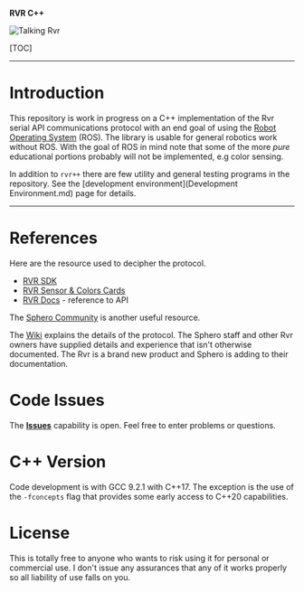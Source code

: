 **RVR C++**

![Talking Rvr](https://sdk.sphero.com/img/RVR_SDK_Icons/RVR_SDK_icons_RVR-Talking.png)

[TOC]
***
# Introduction

This repository is work in progress on a C++ implementation of the Rvr serial API communications protocol with an end goal of using the [Robot Operating System](https://www.ros.org/) (ROS). The library is usable for general robotics work without ROS. With the goal of ROS in mind note that some of the more *pure* educational portions probably will not be implemented, e.g color sensing. 

In addition to `rvr++` there are few utility and general testing programs in the repository. See the [development environment](Development Environment.md) page for details.  

***
# References

Here are the resource used to decipher the protocol.

* [RVR SDK](https://sdk.sphero.com/)
* [RVR Sensor & Colors Cards](https://sdk.sphero.com/docs/general_documentation/sensors/)
* [RVR Docs](https://sdk.sphero.com/docs/sdk_documentation/connection/) - reference to API 

The [Sphero Community](https://community.sphero.com/) is another useful resource. 

The [Wiki](https://bitbucket.org/rmerriam/rvr-cpp/wiki/Home) explains the details of the protocol. The Sphero staff and other Rvr owners have supplied details and experience that isn't otherwise documented. The Rvr is a brand new product and Sphero is adding to their documentation. 



# Code Issues

The **[Issues](https://bitbucket.org/rmerriam/rvr-cpp/issues?status=new&status=open)** capability is open. Feel free to enter problems or questions.

# C++ Version

Code development is with GCC 9.2.1 with C++17. The exception is the use of the `-fconcepts` flag that provides some early access to C++20 capabilities. 

# License

This is totally free to anyone who wants to risk using it for personal or commercial use. I don't issue any assurances that any of it works properly so all liability of use falls on you. 

